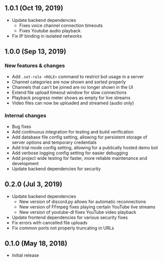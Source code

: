 ## 1.0.1 (Oct 19, 2019)

- Update backend dependencies
  - Fixes voice channel connection timeouts
  - Fixes Youtube audio playback
- Fix IP binding in isolated networks

## 1.0.0 (Sep 13, 2019)

### New features & changes
- Add `.set-role <ROLE>` command to restrict bot usage in a server
- Channel categories are now shown and sorted properly
- Channels that can't be joined are no longer shown in the UI
- Extend file upload timeout window for slow connections
- Playback progress meter shows as empty for live streams
- Video files can now be uploaded and streamed (audio only)

### Internal changes
- Bug fixes
- Add continuous integration for testing and build verification
- Add database file config setting, allowing for persistent storage of server options and temporary credentials
- Add trial mode config setting, allowing for a publically hosted demo bot
- Add verbose logging config setting for easier debugging
- Add project wide testing for faster, more reliable maintenance and development
- Update backend dependencies for security

## 0.2.0 (Jul 3, 2019)

- Update backend dependencies
  - New version of discord.py allows for automatic reconnections
  - New version of FFmpeg fixes playing certain YouTube live streams
  - New version of youtube-dl fixes YouTube video playback
- Update frontend dependencies for various security fixes
- Fix errors with cancelled file uploads
- Fix common ports not properly truncating in URLs

## 0.1.0 (May 18, 2018)

- Initial release
